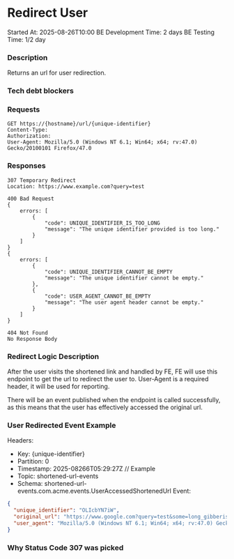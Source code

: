 # Redirect User

Started At: 2025-08-26T10:00
BE Development Time: 2 days
BE Testing Time: 1/2 day

### Description

Returns an url for user redirection.

### Tech debt blockers

### Requests

```http
GET https://{hostname}/url/{unique-identifier}
Content-Type: 
Authorization: 
User-Agent: Mozilla/5.0 (Windows NT 6.1; Win64; x64; rv:47.0) Gecko/20100101 Firefox/47.0
```

### Responses

```http
307 Temporary Redirect
Location: https://www.example.com?query=test
```

```http
400 Bad Request
{
    errors: [
        {
            "code": UNIQUE_IDENTIFIER_IS_TOO_LONG
            "message": "The unique identifier provided is too long."
        }
    ]
}
{
    errors: [
        {
            "code": UNIQUE_IDENTIFIER_CANNOT_BE_EMPTY
            "message": "The unique identifier cannot be empty."
        },
        {
            "code": USER_AGENT_CANNOT_BE_EMPTY
            "message": "The user agent header cannot be empty."
        }
    ]
}
```

```http
404 Not Found
No Response Body
```

### Redirect Logic Description

After the user visits the shortened link and handled by FE, FE will use this endpoint to get the url to redirect the
user to.
User-Agent is a required header, it will be used for reporting.

There will be an event published when the endpoint is called successfully, as this means that the user has effectively
accessed the original url.

### User Redirected Event Example

Headers:

- Key: {unique-identifier}
- Partition: 0
- Timestamp: 2025-08266T05:29:27Z // Example
- Topic: shortened-url-events
- Schema: shortened-url-events.com.acme.events.UserAccessedShortenedUrl
  Event:

```json
{
  "unique_identifier": "OLIcbYN7iW",
  "original_url": "https://www.google.com?query=test&some=long_gibberish",
  "user_agent": "Mozilla/5.0 (Windows NT 6.1; Win64; x64; rv:47.0) Gecko/20100101 Firefox/47.0"
}
```

### Why Status Code 307 was picked
